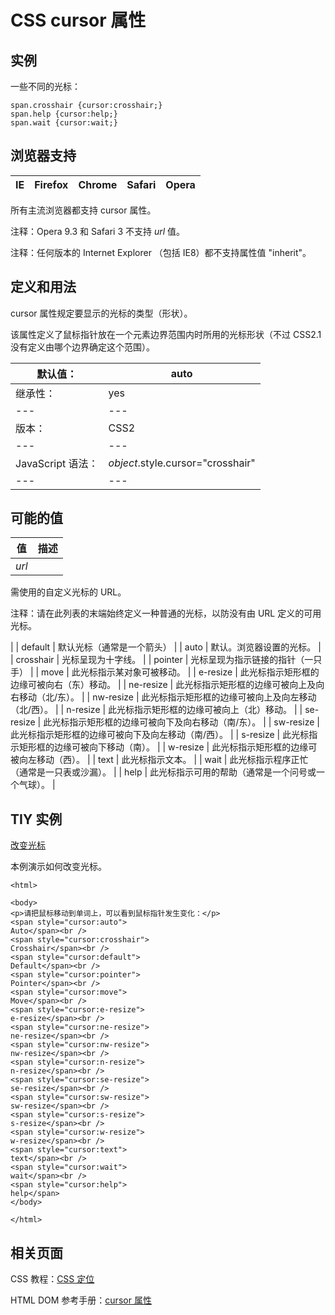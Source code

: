 # CSS cursor 属性



## 实例

一些不同的光标：

```
span.crosshair {cursor:crosshair;}
span.help {cursor:help;}
span.wait {cursor:wait;}

```

## 浏览器支持

| IE | Firefox | Chrome | Safari | Opera |
| --- | --- | --- | --- | --- |

所有主流浏览器都支持 cursor 属性。

注释：Opera 9.3 和 Safari 3 不支持 _url_ 值。

注释：任何版本的 Internet Explorer （包括 IE8）都不支持属性值 "inherit"。

## 定义和用法

cursor 属性规定要显示的光标的类型（形状）。

该属性定义了鼠标指针放在一个元素边界范围内时所用的光标形状（不过 CSS2.1 没有定义由哪个边界确定这个范围）。

| 默认值： | auto |
| --- | --- |
| 继承性： | yes |
| --- | --- |
| 版本： | CSS2 |
| --- | --- |
| JavaScript 语法： | _object_.style.cursor="crosshair" |
| --- | --- |

## 可能的值

| 值 | 描述 |
| --- | --- |
| _url_ | 

需使用的自定义光标的 URL。

注释：请在此列表的末端始终定义一种普通的光标，以防没有由 URL 定义的可用光标。

 |
| default | 默认光标（通常是一个箭头） |
| auto | 默认。浏览器设置的光标。 |
| crosshair | 光标呈现为十字线。 |
| pointer | 光标呈现为指示链接的指针（一只手） |
| move | 此光标指示某对象可被移动。 |
| e-resize | 此光标指示矩形框的边缘可被向右（东）移动。 |
| ne-resize | 此光标指示矩形框的边缘可被向上及向右移动（北/东）。 |
| nw-resize | 此光标指示矩形框的边缘可被向上及向左移动（北/西）。 |
| n-resize | 此光标指示矩形框的边缘可被向上（北）移动。 |
| se-resize | 此光标指示矩形框的边缘可被向下及向右移动（南/东）。 |
| sw-resize | 此光标指示矩形框的边缘可被向下及向左移动（南/西）。 |
| s-resize | 此光标指示矩形框的边缘可被向下移动（南）。 |
| w-resize | 此光标指示矩形框的边缘可被向左移动（西）。 |
| text | 此光标指示文本。 |
| wait | 此光标指示程序正忙（通常是一只表或沙漏）。 |
| help | 此光标指示可用的帮助（通常是一个问号或一个气球）。 |

## TIY 实例

[改变光标](/tiy/t.asp?f=csse_cursor)

本例演示如何改变光标。

```
<html>

<body>
<p>请把鼠标移动到单词上，可以看到鼠标指针发生变化：</p>
<span style="cursor:auto">
Auto</span><br />
<span style="cursor:crosshair">
Crosshair</span><br />
<span style="cursor:default">
Default</span><br />
<span style="cursor:pointer">
Pointer</span><br />
<span style="cursor:move">
Move</span><br />
<span style="cursor:e-resize">
e-resize</span><br />
<span style="cursor:ne-resize">
ne-resize</span><br />
<span style="cursor:nw-resize">
nw-resize</span><br />
<span style="cursor:n-resize">
n-resize</span><br />
<span style="cursor:se-resize">
se-resize</span><br />
<span style="cursor:sw-resize">
sw-resize</span><br />
<span style="cursor:s-resize">
s-resize</span><br />
<span style="cursor:w-resize">
w-resize</span><br />
<span style="cursor:text">
text</span><br />
<span style="cursor:wait">
wait</span><br />
<span style="cursor:help">
help</span>
</body>

</html>

```

## 相关页面

CSS 教程：[CSS 定位](/css/css_positioning.asp "CSS 定位 (Positioning)")

HTML DOM 参考手册：[cursor 属性](/jsref/prop_style_cursor.asp "HTML DOM cursor 属性")



